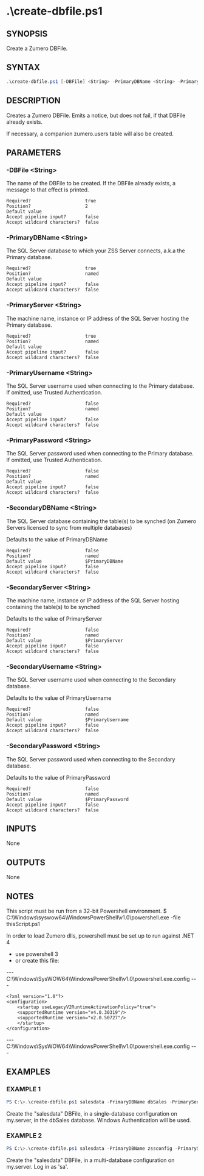 # .\create-dbfile.ps1
## SYNOPSIS
Create a Zumero DBFile.

## SYNTAX
```powershell
.\create-dbfile.ps1 [-DBFile] <String> -PrimaryDBName <String> -PrimaryServer <String> [-PrimaryUsername <String>] [-PrimaryPassword <String>] [-SecondaryDBName <String>] [-SecondaryServer <String>] [-SecondaryUsername <String>] [-SecondaryPassword <String>] [<CommonParameters>]
```

## DESCRIPTION
Creates a Zumero DBFile. Emits a notice, but does not fail, if that DBFile already exists.

If necessary, a companion zumero.users table will also be created.

## PARAMETERS
### -DBFile &lt;String&gt;
The name of the DBFile to be created.  If the DBFile already exists, a message to that effect is printed.
```
Required?                    true
Position?                    2
Default value
Accept pipeline input?       false
Accept wildcard characters?  false
```
 
### -PrimaryDBName &lt;String&gt;
The SQL Server database to which your ZSS Server connects, a.k.a the Primary database.
```
Required?                    true
Position?                    named
Default value
Accept pipeline input?       false
Accept wildcard characters?  false
```
 
### -PrimaryServer &lt;String&gt;
The machine name, instance or IP address of the SQL Server hosting the Primary database.
```
Required?                    true
Position?                    named
Default value
Accept pipeline input?       false
Accept wildcard characters?  false
```
 
### -PrimaryUsername &lt;String&gt;
The SQL Server username used when connecting to the Primary database. If omitted, use Trusted Authentication.
```
Required?                    false
Position?                    named
Default value
Accept pipeline input?       false
Accept wildcard characters?  false
```
 
### -PrimaryPassword &lt;String&gt;
The SQL Server password used when connecting to the Primary database. If omitted, use Trusted Authentication.
```
Required?                    false
Position?                    named
Default value
Accept pipeline input?       false
Accept wildcard characters?  false
```
 
### -SecondaryDBName &lt;String&gt;
The SQL Server database containing the table(s) to be synched (on Zumero Servers licensed to sync from multiple databases)

Defaults to the value of PrimaryDBName
```
Required?                    false
Position?                    named
Default value                $PrimaryDBName
Accept pipeline input?       false
Accept wildcard characters?  false
```
 
### -SecondaryServer &lt;String&gt;
The machine name, instance or IP address of the SQL Server hosting containing the table(s) to be synched

Defaults to the value of PrimaryServer
```
Required?                    false
Position?                    named
Default value                $PrimaryServer
Accept pipeline input?       false
Accept wildcard characters?  false
```
 
### -SecondaryUsername &lt;String&gt;
The SQL Server username used when connecting to the Secondary database.

Defaults to the value of PrimaryUsername
```
Required?                    false
Position?                    named
Default value                $PrimaryUsername
Accept pipeline input?       false
Accept wildcard characters?  false
```
 
### -SecondaryPassword &lt;String&gt;
The SQL Server password used when connecting to the Secondary database.

Defaults to the value of PrimaryPassword
```
Required?                    false
Position?                    named
Default value                $PrimaryPassword
Accept pipeline input?       false
Accept wildcard characters?  false
```

## INPUTS
None

## OUTPUTS
None

## NOTES
This script must be run from a 32-bit Powershell environment.
$ C:\Windows\syswow64\WindowsPowerShell\v1.0\powershell.exe -file thisScript.ps1

In order to load Zumero dlls, powershell must be set up to run against .NET 4
- use powershell 3
- or create this file:

--- C:\Windows\SysWOW64\WindowsPowerShell\v1.0\powershell.exe.config ---

    <?xml version="1.0"?> 
    <configuration> 
        <startup useLegacyV2RuntimeActivationPolicy="true"> 
        <supportedRuntime version="v4.0.30319"/> 
        <supportedRuntime version="v2.0.50727"/> 
        </startup> 
    </configuration> 

--- C:\Windows\SysWOW64\WindowsPowerShell\v1.0\powershell.exe.config ---

## EXAMPLES
### EXAMPLE 1
```powershell
PS C:\>.\create-dbfile.ps1 salesdata -PrimaryDBName dbSales -PrimaryServer my.server -SecondaryDBName dbSales -SecondaryServer my.server

```
Create the "salesdata" DBFile, in a single-database
configuration on my.server, in the dbSales database. Windows Authentication will be used.
 
### EXAMPLE 2
```powershell
PS C:\>.\create-dbfile.ps1 salesdata -PrimaryDBName zssconfig -PrimaryServer my.server -SecondaryDBName dbSales -SecondaryServer my.server -PrimaryUsername sa -PrimaryPassword sapassword

```
Create the "salesdata" DBFile, in a multi-database configuration on my.server. Log in as 'sa'.

